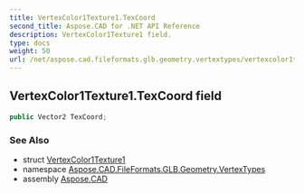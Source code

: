 ```yaml
---
title: VertexColor1Texture1.TexCoord
second_title: Aspose.CAD for .NET API Reference
description: VertexColor1Texture1 field. 
type: docs
weight: 50
url: /net/aspose.cad.fileformats.glb.geometry.vertextypes/vertexcolor1texture1/texcoord/
---
```

## VertexColor1Texture1.TexCoord field

```csharp
public Vector2 TexCoord;
```

### See Also

* struct [VertexColor1Texture1](../)
* namespace [Aspose.CAD.FileFormats.GLB.Geometry.VertexTypes](../../vertexcolor1texture1/)
* assembly [Aspose.CAD](../../../)


